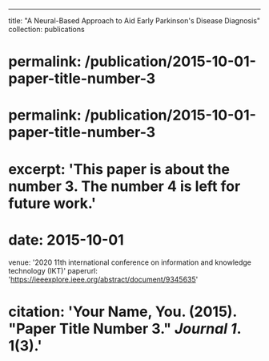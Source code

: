 ---

title: "A Neural-Based Approach to Aid Early Parkinson's Disease Diagnosis"
collection: publications

# permalink: /publication/2015-10-01-paper-title-number-3

# permalink: /publication/2015-10-01-paper-title-number-3

# excerpt: 'This paper is about the number 3. The number 4 is left for future work.'

# date: 2015-10-01

venue: '2020 11th international conference on information and knowledge technology (IKT)'
paperurl: 'https://ieeexplore.ieee.org/abstract/document/9345635'

# citation: 'Your Name, You. (2015). &quot;Paper Title Number 3.&quot; <i>Journal 1</i>. 1(3).'

<!-- ---
This paper is about the number 3. The number 4 is left for future work.

[Download paper here](http://academicpages.github.io/files/paper3.pdf)

Recommended citation: Your Name, You. (2015). "Paper Title Number 3." <i>Journal 1</i>. 1(3). -->
